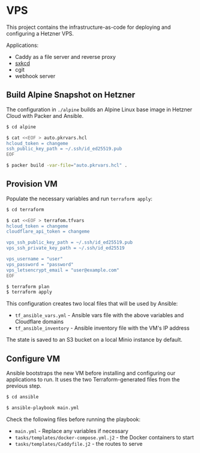 # VPS

This project contains the infrastructure-as-code for deploying and configuring a Hetzner VPS.

Applications:
- Caddy as a file server and reverse proxy
- [sxkcd](https://github.com/kencx/sxkcd)
- cgit
- webhook server

## Build Alpine Snapshot on Hetzner

The configuration in `./alpine` builds an Alpine Linux base image in Hetzner
Cloud with Packer and Ansible.

```bash
$ cd alpine

$ cat <<EOF > auto.pkrvars.hcl
hcloud_token = changeme
ssh_public_key_path = ~/.ssh/id_ed25519.pub
EOF

$ packer build -var-file="auto.pkrvars.hcl" .
```

## Provision VM

Populate the necessary variables and run `terraform apply`:

```bash
$ cd terraform

$ cat <<EOF > terrafom.tfvars
hcloud_token = changeme
cloudflare_api_token = changeme

vps_ssh_public_key_path = ~/.ssh/id_ed25519.pub
vps_ssh_private_key_path = ~/.ssh/id_ed25519

vps_username = "user"
vps_password = "password"
vps_letsencrypt_email = "user@example.com"
EOF

$ terraform plan
$ terraform apply
```

This configuration creates two local files that will be used by Ansible:
- `tf_ansible_vars.yml` - Ansible vars file with the above variables and Cloudflare
  domains
- `tf_ansible_inventory` - Ansible inventory file with the VM's IP address

The state is saved to an S3 bucket on a local Minio instance by default.

## Configure VM

Ansible bootstraps the new VM before installing and configuring our applications
to run. It uses the two Terraform-generated files from the previous step.
```bash
$ cd ansible

$ ansible-playbook main.yml
```

Check the following files before running the playbook:
- `main.yml` - Replace any variables if necessary
- `tasks/templates/docker-compose.yml.j2` - the Docker containers to start
- `tasks/templates/Caddyfile.j2` - the routes to serve
